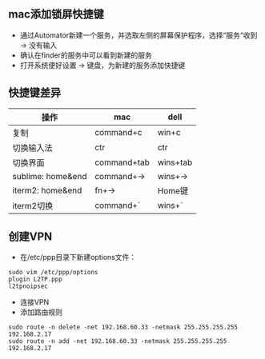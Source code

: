 ## mac添加锁屏快捷键

* 通过Automator新建一个服务，并选取左侧的屏幕保护程序，选择“服务“收到 -> 没有输入
* 确认在finder的服务中可以看到新建的服务
* 打开系统便好设置 -> 键盘，为新建的服务添加快捷键


## 快捷键差异
| 操作 | mac | dell |
| --- | --- | --- |
| 复制 | command+c | win+c |
| 切换输入法 | ctr | ctr |
| 切换界面 | command+tab | wins+tab |
| sublime: home&end | command+-> | wins+-> |
| iterm2: home&end | fn+-> | Home键 |
| iterm2切换 | command+` | wins+` |

## 创建VPN
* 在/etc/ppp目录下新建options文件：
```
sudo vim /etc/ppp/options
plugin L2TP.ppp
l2tpnoipsec
```
* 连接VPN
* 添加路由规则
```
sudo route -n delete -net 192.168.60.33 -netmask 255.255.255.255 192.168.2.17
sudo route -n add -net 192.168.60.33 -netmask 255.255.255.255 192.168.2.17

```
